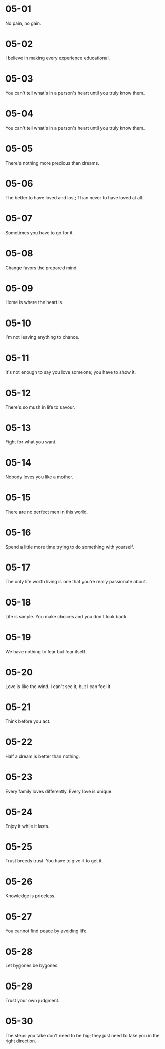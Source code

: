 # 05-01

No pain, no gain.

# 05-02

I believe in making every experience educational.

# 05-03

You can't tell what's in a person's heart until you truly know them.

# 05-04

You can't tell what's in a person's heart until you truly know them.

# 05-05

There's nothing more precious than dreams.

# 05-06

The better to have loved and lost; Than never to have loved at all.

# 05-07

Sometimes you have to go for it.

# 05-08

Change favors the prepared mind.

# 05-09

Home is where the heart is.

# 05-10

I'm not leaving anything to chance.

# 05-11

It's not enough to say you love someone; you have to show it.

# 05-12

There's so mush in life to savour.

# 05-13

Fight for what you want.

# 05-14

Nobody loves you like a mother.

# 05-15

There are no perfect men in this world.

# 05-16

Spend a little more time trying to do something with yourself.

# 05-17

The only life worth living is one that you're really passionate about.

# 05-18

Life is simple. You make choices and you don't look back.

# 05-19

We have nothing to fear but fear itself.

# 05-20

Love is like the wind. I can't see it, but I can feel it.

# 05-21

Think before you act.

# 05-22

Half a dream is better than nothing.

# 05-23

Every family loves differently. Every love is unique.

# 05-24

Enjoy it while it lasts.

# 05-25

Trust breeds trust. You have to give it to get it.

# 05-26

Knowledge is priceless.

# 05-27

You cannot find peace by avoiding life.

# 05-28

Let bygones be bygones.

# 05-29

Trust your own judgment.

# 05-30

The steps you take don't need to be big; they just need to take you in the right direction.

